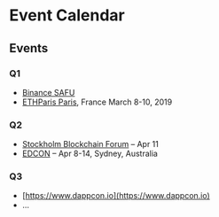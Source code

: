 # Event Calendar



## Events

### Q1

* [Binance SAFU](https://www.binancefair.com/safu-hackathon/)
* [ETHParis Paris](https://ethparis.com/), France March 8-10, 2019

### Q2

* [Stockholm Blockchain Forum](https://stockholmblockchainforum.com/) – Apr 11
* [EDCON](https://www.edcon.io/) – Apr 8-14, Sydney, Australia

### Q3

* [https://www.dappcon.io](https://www.dappcon.io)
* ...


